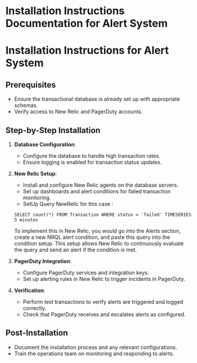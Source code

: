 # Installation Instructions Documentation for Alert System

# Installation Instructions for Alert System

## Prerequisites
- Ensure the transactional database is already set up with appropriate schemas.
- Verify access to New Relic and PagerDuty accounts.

## Step-by-Step Installation
1. **Database Configuration**:
   - Configure the database to handle high transaction rates.
   - Ensure logging is enabled for transaction status updates.

2. **New Relic Setup**:
   - Install and configure New Relic agents on the database servers.
   - Set up dashboards and alert conditions for failed transaction monitoring.
   - SetUp Query NewRelic for this case : 
    ```
    SELECT count(*) FROM Transaction WHERE status = 'failed' TIMESERIES 5 minutes
    ```    
    To implement this in New Relic, you would go into the Alerts section, create a new NRQL alert condition, and paste this query into the condition setup. This setup allows New Relic to continuously evaluate the query and send an alert if the condition is met.

3. **PagerDuty Integration**:
   - Configure PagerDuty services and integration keys.
   - Set up alerting rules in New Relic to trigger incidents in PagerDuty.

4. **Verification**:
   - Perform test transactions to verify alerts are triggered and logged correctly.
   - Check that PagerDuty receives and escalates alerts as configured.

## Post-Installation
- Document the installation process and any relevant configurations.
- Train the operations team on monitoring and responding to alerts.
